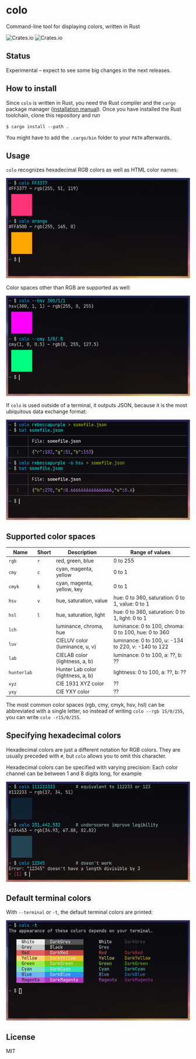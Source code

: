 # colo

Command-line tool for displaying colors, written in Rust

![Crates.io](https://img.shields.io/crates/l/colo) ![Crates.io](https://img.shields.io/crates/v/colo)

## Status

Experimental – expect to see some big changes in the next releases.

## How to install

Since `colo` is written in Rust, you need the Rust compiler and the `cargo` package manager ([installation manual](https://www.rust-lang.org/tools/install)). Once you have installed the Rust toolchain, clone this repository and run

```shell
$ cargo install --path .
```

You might have to add the `.cargo/bin` folder to your `PATH` afterwards.

## Usage

`colo` recognizes hexadecimal RGB colors as well as HTML color names:

![usage](docs/colo1.png)

Color spaces other than RGB are supported as well:

![usage with other color spaces](docs/colo2.png)

If `colo` is used outside of a terminal, it outputs JSON, because it is the most ubiquitous data exchange format:

![json usage](docs/colo3.png)

## Supported color spaces

| Name    | Short | Description                        | Range of values |
|---------|-------|------------------------------------|-----------------|
| `rgb`   | `r`   | red, green, blue                   | 0 to 255        |
| `cmy`   | `c`   | cyan, magenta, yellow              | 0 to 1          |
| `cmyk`  | `k`   | cyan, magenta, yellow, key         | 0 to 1          |
| `hsv`   | `v`   | hue, saturation, value             | hue: 0 to 360, saturation: 0 to 1, value: 0 to 1     |
| `hsl`   | `l`   | hue, saturation, light             | hue: 0 to 360, saturation: 0 to 1, light: 0 to 1     |
| `lch`   |       | luminance, chroma, hue             | luminance: 0 to 100, chroma: 0 to 100, hue: 0 to 360 |
| `luv`   |       | CIELUV color (luminance, u, v)     | luminance: 0 to 100, u: -134 to 220, v: -140 to 122  |
| `lab`   |       | CIELAB color (lightness, a, b)     | luminance: 0 to 100, a: ??, b: ??                    |
| `hunterlab` |   | Hunter Lab color (lightness, a, b) | lightness: 0 to 100, a: ??, b: ??                    |
| `xyz`   |       | CIE 1931 XYZ color                 | ??              |
| `yxy`   |       | CIE YXY color                      | ??              |

The most common color spaces (rgb, cmy, cmyk, hsv, hsl) can be abbreviated with a single letter, so instead of writing `colo --rgb 15/0/255`, you can write `colo -r15/0/255`.

## Specifying hexadecimal colors

Hexadecimal colors are just a different notation for RGB colors. They are usually preceded with `#`, but `colo` allows you to omit this character.

Hexadecimal colors can be specified with varying precision: Each color channel can be between 1 and 8 digits long, for example

![hex numbers](docs/colo5.png)

## Default terminal colors

With `--terminal` or `-t`, the default terminal colors are printed:

![terminal usage](docs/colo4.png)

## License

MIT

